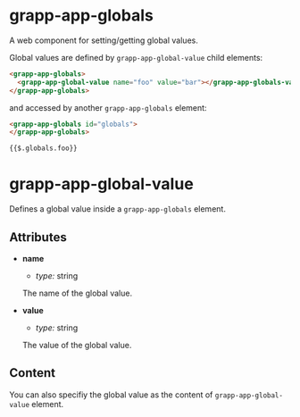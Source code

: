 grapp-app-globals
=================

A web component for setting/getting global values.

Global values are defined by `grapp-app-global-value` child elements:

```html
<grapp-app-globals>
  <grapp-app-global-value name="foo" value="bar"></grapp-app-globals-value>
</grapp-app-globals>
```

and accessed by another `grapp-app-globals` element:

```html
<grapp-app-globals id="globals">
</grapp-app-globals>

{{$.globals.foo}}
```


grapp-app-global-value
======================

Defines a global value inside a `grapp-app-globals` element.

Attributes
----------

  * **name**

    - *type:* string

    The name of the global value.

  * **value**

    - *type:* string

    The value of the global value.

Content
-------

You can also specifiy the global value as the content of `grapp-app-global-value` element.
